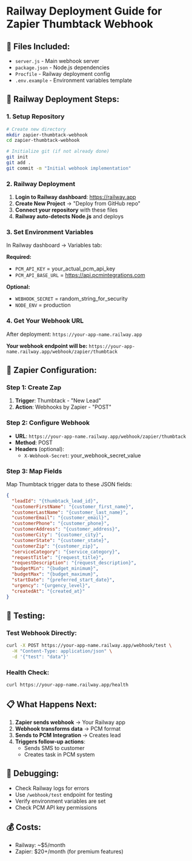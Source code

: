 # Railway Deployment Guide for Zapier Thumbtack Webhook

## 📁 Files Included:
- `server.js` - Main webhook server
- `package.json` - Node.js dependencies
- `Procfile` - Railway deployment config
- `.env.example` - Environment variables template

## 🚀 Railway Deployment Steps:

### 1. Setup Repository
```bash
# Create new directory
mkdir zapier-thumbtack-webhook
cd zapier-thumbtack-webhook

# Initialize git (if not already done)
git init
git add .
git commit -m "Initial webhook implementation"
```

### 2. Railway Deployment
1. **Login to Railway dashboard**: https://railway.app
2. **Create New Project** → "Deploy from GitHub repo"
3. **Connect your repository** with these files
4. **Railway auto-detects Node.js** and deploys

### 3. Set Environment Variables
In Railway dashboard → Variables tab:

**Required:**
- `PCM_API_KEY` = your_actual_pcm_api_key
- `PCM_API_BASE_URL` = https://api.pcmintegrations.com

**Optional:**
- `WEBHOOK_SECRET` = random_string_for_security
- `NODE_ENV` = production

### 4. Get Your Webhook URL
After deployment: `https://your-app-name.railway.app`

**Your webhook endpoint will be:**
`https://your-app-name.railway.app/webhook/zapier/thumbtack`

## 🔧 Zapier Configuration:

### Step 1: Create Zap
1. **Trigger**: Thumbtack - "New Lead"
2. **Action**: Webhooks by Zapier - "POST"

### Step 2: Configure Webhook
- **URL**: `https://your-app-name.railway.app/webhook/zapier/thumbtack`
- **Method**: POST
- **Headers** (optional):
  - `X-Webhook-Secret`: your_webhook_secret_value

### Step 3: Map Fields
Map Thumbtack trigger data to these JSON fields:
```json
{
  "leadId": "{thumbtack_lead_id}",
  "customerFirstName": "{customer_first_name}",
  "customerLastName": "{customer_last_name}",
  "customerEmail": "{customer_email}",
  "customerPhone": "{customer_phone}",
  "customerAddress": "{customer_address}",
  "customerCity": "{customer_city}",
  "customerState": "{customer_state}",
  "customerZip": "{customer_zip}",
  "serviceCategory": "{service_category}",
  "requestTitle": "{request_title}",
  "requestDescription": "{request_description}",
  "budgetMin": "{budget_minimum}",
  "budgetMax": "{budget_maximum}",
  "startDate": "{preferred_start_date}",
  "urgency": "{urgency_level}",
  "createdAt": "{created_at}"
}
```

## 🧪 Testing:

### Test Webhook Directly:
```bash
curl -X POST https://your-app-name.railway.app/webhook/test \
  -H "Content-Type: application/json" \
  -d '{"test": "data"}'
```

### Health Check:
```bash
curl https://your-app-name.railway.app/health
```

## 📋 What Happens Next:

1. **Zapier sends webhook** → Your Railway app
2. **Webhook transforms data** → PCM format
3. **Sends to PCM Integration** → Creates lead
4. **Triggers follow-up actions**:
   - Sends SMS to customer
   - Creates task in PCM system

## 🐛 Debugging:
- Check Railway logs for errors
- Use `/webhook/test` endpoint for testing
- Verify environment variables are set
- Check PCM API key permissions

## 💰 Costs:
- Railway: ~$5/month
- Zapier: $20+/month (for premium features)
